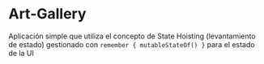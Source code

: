 # Art-Gallery
Aplicación simple que utiliza el concepto de State Hoisting (levantamiento de estado) gestionado con ``remember { mutableStateOf() }`` para el estado de la UI
